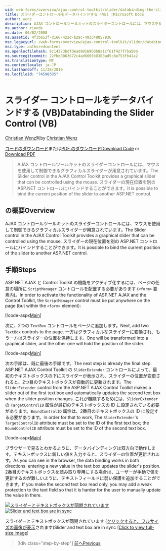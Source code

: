 ```yaml
---
uid: web-forms/overview/ajax-control-toolkit/slider/databinding-the-slider-control-vb
title: スライダーコントロールをデータバインドする (VB) |Microsoft Docs
author: wenz
description: AJAX コントロールツールキットのスライダーコントロールには、マウスを使用して制御できるグラフィカルスライダーが用意されています。 現在の positio をバインドすることができます...
ms.author: riande
ms.date: 06/02/2008
ms.assetid: 4f3ba53f-d166-422d-b29c-403348057836
msc.legacyurl: /web-forms/overview/ajax-control-toolkit/slider/databinding-the-slider-control-vb
msc.type: authoredcontent
ms.openlocfilehash: 9c14373bdfdead9916950b8a1cf61f427f7ba50b
ms.sourcegitcommit: 22fbd8863672c4ad6693b8388ad5c8e753fb41a2
ms.translationtype: MT
ms.contentlocale: ja-JP
ms.lasthandoff: 11/28/2019
ms.locfileid: "74598305"
---
```

# <a name="databinding-the-slider-control-vb"></a><span data-ttu-id="2fb2d-104">スライダー コントロールをデータバインドする (VB)</span><span class="sxs-lookup"><span data-stu-id="2fb2d-104">Databinding the Slider Control (VB)</span></span>

<span data-ttu-id="2fb2d-105">[Christian Wenz](https://github.com/wenz)別</span><span class="sxs-lookup"><span data-stu-id="2fb2d-105">by [Christian Wenz](https://github.com/wenz)</span></span>

<span data-ttu-id="2fb2d-106">[コードのダウンロード](https://download.microsoft.com/download/9/3/f/93f8daea-bebd-4821-833b-95205389c7d0/Slider0.vb.zip)または[PDF のダウンロード](https://download.microsoft.com/download/2/d/c/2dc10e34-6983-41d4-9c08-f78f5387d32b/slider0VB.pdf)</span><span class="sxs-lookup"><span data-stu-id="2fb2d-106">[Download Code](https://download.microsoft.com/download/9/3/f/93f8daea-bebd-4821-833b-95205389c7d0/Slider0.vb.zip) or [Download PDF](https://download.microsoft.com/download/2/d/c/2dc10e34-6983-41d4-9c08-f78f5387d32b/slider0VB.pdf)</span></span>

> <span data-ttu-id="2fb2d-107">AJAX コントロールツールキットのスライダーコントロールには、マウスを使用して制御できるグラフィカルスライダーが用意されています。</span><span class="sxs-lookup"><span data-stu-id="2fb2d-107">The Slider control in the AJAX Control Toolkit provides a graphical slider that can be controlled using the mouse.</span></span> <span data-ttu-id="2fb2d-108">スライダーの現在位置を別の ASP.NET コントロールにバインドすることができます。</span><span class="sxs-lookup"><span data-stu-id="2fb2d-108">It is possible to bind the current position of the slider to another ASP.NET control.</span></span>

## <a name="overview"></a><span data-ttu-id="2fb2d-109">の概要</span><span class="sxs-lookup"><span data-stu-id="2fb2d-109">Overview</span></span>

<span data-ttu-id="2fb2d-110">AJAX コントロールツールキットのスライダーコントロールには、マウスを使用して制御できるグラフィカルスライダーが用意されています。</span><span class="sxs-lookup"><span data-stu-id="2fb2d-110">The Slider control in the AJAX Control Toolkit provides a graphical slider that can be controlled using the mouse.</span></span> <span data-ttu-id="2fb2d-111">スライダーの現在位置を別の ASP.NET コントロールにバインドすることができます。</span><span class="sxs-lookup"><span data-stu-id="2fb2d-111">It is possible to bind the current position of the slider to another ASP.NET control.</span></span>

## <a name="steps"></a><span data-ttu-id="2fb2d-112">手順</span><span class="sxs-lookup"><span data-stu-id="2fb2d-112">Steps</span></span>

<span data-ttu-id="2fb2d-113">ASP.NET AJAX と Control Toolkit の機能をアクティブ化するには、ページの任意の場所に `ScriptManager` コントロールを配置する必要があります (`<form>` 要素内)。</span><span class="sxs-lookup"><span data-stu-id="2fb2d-113">In order to activate the functionality of ASP.NET AJAX and the Control Toolkit, the `ScriptManager` control must be put anywhere on the page (but within the `<form>` element):</span></span>

[!code-aspx[Main](databinding-the-slider-control-vb/samples/sample1.aspx)]

<span data-ttu-id="2fb2d-114">次に、2つの `TextBox` コントロールをページに追加します。</span><span class="sxs-lookup"><span data-stu-id="2fb2d-114">Next, add two `TextBox` controls to the page.</span></span> <span data-ttu-id="2fb2d-115">一方はグラフィカルなスライダーに変換され、もう一方はスライダーの位置を保持します。</span><span class="sxs-lookup"><span data-stu-id="2fb2d-115">One will be transformed into a graphical slider, and the other one will hold the position of the slider.</span></span>

[!code-aspx[Main](databinding-the-slider-control-vb/samples/sample2.aspx)]

<span data-ttu-id="2fb2d-116">次の手順は、既に最後の手順です。</span><span class="sxs-lookup"><span data-stu-id="2fb2d-116">The next step is already the final step.</span></span> <span data-ttu-id="2fb2d-117">ASP.NET AJAX Control Toolkit の `SliderExtender` コントロールによって、最初のテキストボックスの下にスライダーが表示され、スライダーの位置が変更されると、2つ目のテキストボックスが自動的に更新されます。</span><span class="sxs-lookup"><span data-stu-id="2fb2d-117">The `SliderExtender` control from the ASP.NET AJAX Control Toolkit makes a slider out of the first text box and automatically updates the second text box when the slider position changes.</span></span> <span data-ttu-id="2fb2d-118">これが機能するためには、`SliderExtender`の `TargetControlID` 属性が最初のテキストボックスの ID に設定されている必要があります。`BoundControlID` 属性は、2番目のテキストボックスの ID に設定する必要があります。</span><span class="sxs-lookup"><span data-stu-id="2fb2d-118">In order for that to work, The `SliderExtender`'s `TargetControlID` attribute must be set to the ID of the first text box; the `BoundControlID` attribute must be set to the ID of the second text box.</span></span>

[!code-aspx[Main](databinding-the-slider-control-vb/samples/sample3.aspx)]

<span data-ttu-id="2fb2d-119">ブラウザーで見るとわかるように、データバインディングは双方向で動作します。テキストボックスに新しい値を入力すると、スライダーの位置が更新されます。</span><span class="sxs-lookup"><span data-stu-id="2fb2d-119">As you can see in the browser, the data binding works in both directions: entering a new value in the text box updates the slider's position.</span></span> <span data-ttu-id="2fb2d-120">2番目のテキストボックスを読み取り専用にする場合は、ユーザーが手動で値を更新するのが難しいように、テキストフィールドに弱い保護を追加することができます。</span><span class="sxs-lookup"><span data-stu-id="2fb2d-120">If you make the second text box read only, you may add a weak protection to the text field so that it is harder for the user to manually update the value in there.</span></span>

<span data-ttu-id="2fb2d-121">[![スライダーとテキストボックスが同期されています](databinding-the-slider-control-vb/_static/image2.png)](databinding-the-slider-control-vb/_static/image1.png)</span><span class="sxs-lookup"><span data-stu-id="2fb2d-121">[![Slider and text box are in sync](databinding-the-slider-control-vb/_static/image2.png)](databinding-the-slider-control-vb/_static/image1.png)</span></span>

<span data-ttu-id="2fb2d-122">スライダーとテキストボックスが同期されています ([クリックすると、フルサイズの画像が表示](databinding-the-slider-control-vb/_static/image3.png)されます)</span><span class="sxs-lookup"><span data-stu-id="2fb2d-122">Slider and text box are in sync ([Click to view full-size image](databinding-the-slider-control-vb/_static/image3.png))</span></span>

> [!div class="step-by-step"]
> [<span data-ttu-id="2fb2d-123">前へ</span><span class="sxs-lookup"><span data-stu-id="2fb2d-123">Previous</span></span>](using-the-slider-control-with-auto-postback-vb.md)
